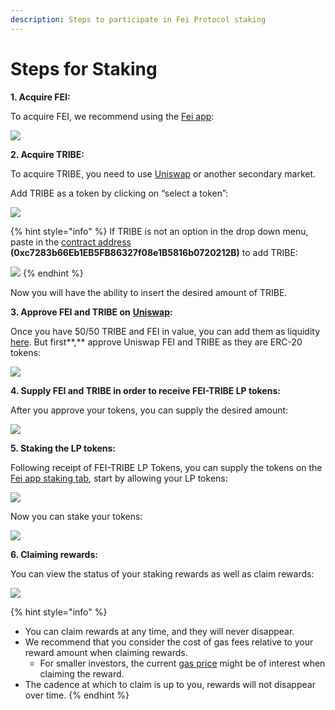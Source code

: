 ```yaml
---
description: Steps to participate in Fei Protocol staking
---
```


# Steps for Staking

**1. Acquire FEI:**

To acquire FEI, we recommend using the [Fei app](https://app.fei.money/exchange):

![](https://lh4.googleusercontent.com/kNZGKfByHiNUJcTIgVobkitDsc3oe8tQ3h7AOsk31HqMWaCjMQxRFzqEB6kLAKk2W3zVZDGBHBM8g5iOQsBl9pt8nCGLCLPQH_nKDhqpWW1jxGK6U1Ee7n826Vp2kUpjg3JHu5Yv)

**2. Acquire TRIBE:**

To acquire TRIBE, you need to use [Uniswap](https://app.uniswap.org/#/swap) or another secondary market.

Add TRIBE as a token by clicking on “select a token”:

![](https://lh5.googleusercontent.com/Oo6fW9E1wRxJHHg4A7HD6gm7dkpC_cRRzIkOnKZF7-ARlNbermFYhPLzTSQiI1827LfZ9AEJYtoqfU9_1A0b1joO2Ag-z5QHUGIh7hg2hjbnDP6YmjQfbKD8kXvKtm9uiPIhItuW)

{% hint style="info" %}
 If TRIBE is not an option in the drop down menu, paste in the [contract address](https://docs.fei.money/protocol/contract-addresses) **\(0xc7283b66Eb1EB5FB86327f08e1B5816b0720212B\)** to add TRIBE:

![](https://lh3.googleusercontent.com/CNY8BoEh5pptCMLh9Sc8KyWm-0QGREheh8E7Cm0rUxbZdKB2lqMBsDrUIsv04F6ipoGHPEWDVadQRCiNt31ih_f68nrEKBm7cMvh63henl4TrKoA8qGTBPbi8BlJPcokvWIqd1ZX)
{% endhint %}

Now you will have the ability to insert the desired amount of TRIBE.

**3. Approve FEI and TRIBE on** [**Uniswap**](https://app.uniswap.org/#/add/v2/0x956f47f50a910163d8bf957cf5846d573e7f87ca/0xc7283b66eb1eb5fb86327f08e1b5816b0720212b)**:**

Once you have 50/50 TRIBE and FEI in value, you can add them as liquidity [here](https://app.uniswap.org/#/add/0x956f47f50a910163d8bf957cf5846d573e7f87ca/0xc7283b66eb1eb5fb86327f08e1b5816b0720212b). But first**,** approve Uniswap FEI and TRIBE as they are ERC-20 tokens:

![](https://lh5.googleusercontent.com/bnJIFVlqxfj65EiHqelXZgiCoOJ7Q9hOFeKukT-VW2tO5I6QHsNEQJZESLJAo18LzB1w9bbvyTYBFV-ntYhdzWSYU3fHov_zRQO6F8sINr2NcQocUHypcoyOJg68uZ9Q2SZCnj6D)

**4. Supply FEI and TRIBE in order to receive FEI-TRIBE LP tokens:**

After you approve your tokens, you can supply the desired amount:

![](https://lh6.googleusercontent.com/oW2Qi0AtI378XwznuCJ-v1YaiIk9yV25b-7g0y8EAJuDHnsCONaNOo187AyGyaB7Pc9iAknLKSMMUOWQEyQ0YVeNXKiE624yKRix-c_CMtttL0F_bD-TZOaCV5-fegM_sUKEuLSi)

**5. Staking the LP tokens:**

Following receipt of FEI-TRIBE LP Tokens, you can supply the tokens on the [Fei app staking tab](https://app.fei.money/stake), start by allowing your LP tokens:

![](https://lh3.googleusercontent.com/LQxZ_zyzNgIx4ZKgtZyIVZ5zRGQ_7SXTw6-eytzVUYDXTdgwxBeB_34lth_Mrz-wIMplKv9TGsligFnkbx5__XbL3GvOrhG9wCSPuiOC1Wa5Ed1WjoJJDDxC8by7_szQ_KR30I1-)

Now you can stake your tokens:

![](https://lh5.googleusercontent.com/FJrDSOO1FgfNN5d04OTAAeUl_uQ2NVp9NajqUAsEJO8sueUjn5C2-DDEhNlwCbVVDA7ezM1lP3JYioOhAqCc2Z5EUFBNSXF8M0_LGnCmYioj2IaIT_LPeQjEzf68bev2OG3iu8xU)

**6. Claiming rewards:**

You can view the status of your staking rewards as well as claim rewards:

![](https://lh3.googleusercontent.com/-i9dx4lJSrXp8kRG6gulOWYC8Bf8yRor6ZrEG3wSu7rueviWFw_EC9LWYmjBdy0x_jsknQZbsqDOX1WPafiUnjMIlkcMxIzpvw0Y7_nkB017U-VHqsskIZtyMtWBvwdvm7Ne3g4l)

{% hint style="info" %}
* You can claim rewards at any time, and they will never disappear. 
* We recommend that you consider the cost of gas fees relative to your reward amount when claiming rewards.
  * For smaller investors, the current [gas price](https://ethereumprice.org/gas/) might be of interest when claiming the reward.
* The cadence at which to claim is up to you, rewards will not disappear over time.
{% endhint %}



